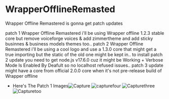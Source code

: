 # WrapperOfflineRemasted
Wrapper Offline Remastered  is gonna get patch updates

patch 1 Wrapper Offline Remastered i'll be using Wrapper offline 1.2.3 stable core but remove voiceforge voices & add zimmertheme and add sticky businnes & business models themes too..
patch 2 Wrapper Offline Remastered i'll be using a cool logo and use a 1.3.0 core that might get a true importing but the static of the old one might be kept in.. to install patch 2 update you need to get node.js v17.6.0 cuz it might be Working + Verbose Mode Is Enabled By Deafult so no localhost refused issues..
patch 3 update might have a core from official 2.0.0 core when it's not pre-release build of Wrapper offline 

- Here's The Patch 1 Images![Capture](https://user-images.githubusercontent.com/115282193/197242447-46340048-b882-4795-941d-32e26939b191.PNG)
![capturefour](https://user-images.githubusercontent.com/115282193/197242460-41e5ba7f-5cc3-4f5f-8a74-1b303dab98d5.PNG)
![Capturethree](https://user-images.githubusercontent.com/115282193/197242463-e7f47f92-2e12-4429-bd56-3c20e4c0e5e8.PNG)
![Capturetoo](https://user-images.githubusercontent.com/115282193/197242465-a1f26f47-24f2-4678-8a7e-b65c105539b4.PNG)

